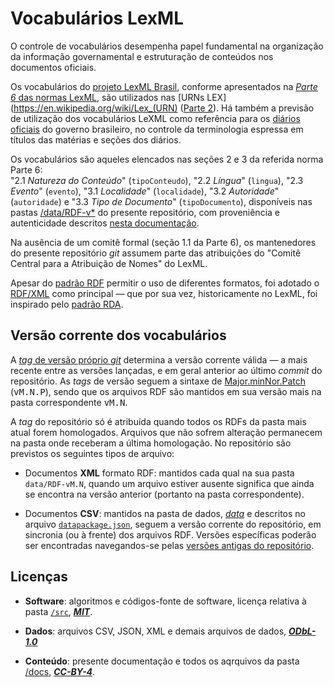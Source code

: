 # Vocabulários LexML

O controle de vocabulários desempenha papel fundamental na organização da informação governamental e estruturação de conteúdos nos documentos oficiais.

Os vocabulários do [projeto LexML Brasil](https://pt.wikipedia.org/wiki/LexML_Brasil), conforme apresentados na [_Parte 6_ das normas LexML](http://projeto.lexml.gov.br/documentacao/Parte-6-Vocabularios-Controlados.pdf),  são utilizados nas [URNs LEX](https://en.wikipedia.org/wiki/Lex_(URN) ([Parte 2](http://projeto.lexml.gov.br/documentacao/Parte-2-LexML-URN.pdf)). Há também a previsão de utilização dos vocabulários LeXML como  referência para os [diários oficiais](https://en.wikipedia.org/wiki/Government_gazette) do governo brasileiro, no controle da terminologia espressa em títulos das matérias e seções dos diários.

Os vocabulários são aqueles elencados nas seções 2 e 3 da referida norma Parte 6:<br/> "2.1 *Natureza do Conteúdo*" (`tipoConteudo`), "2.2 *Língua*" (`lingua`),  "2.3 *Evento*" (`evento`),  "3.1 *Localidade*" (`localidade`),  "3.2 *Autoridade*" (`autoridade`) e  "3.3 *Tipo de Documento*" (`tipoDocumento`),
disponíveis nas pastas [/data/RDF-v*](data) do presente repositório, com proveniência e autenticidade descritos [nesta documentação](docs/preparo.md).

Na ausência de um comitê formal (seção 1.1 da Parte 6), os mantenedores do presente repositório *git* assumem parte das atribuições do "Comitê Central para a Atribuição de Nomes" do LexML.

Apesar do [padrão RDF](https://en.wikipedia.org/wiki/Resource_Description_Framework) permitir o uso de diferentes formatos, foi adotado o  [RDF/XML](https://en.wikipedia.org/wiki/RDF/XML) como principal &mdash; que por sua vez, historicamente no LexML, foi inspirado pelo [padrão RDA](https://en.wikipedia.org/wiki/Resource_Description_and_Access).

## Versão corrente dos vocabulários

A [_tag_ de versão próprio *git*](https://github.com/okfn-brasil/lexml-vocabulary/releases) determina a versão corrente válida &mdash; a mais recente entre as versões lançadas, e em geral anterior ao último *commit* do repositório. As _tags_ de versão seguem a sintaxe de [Major.minNor.Patch](http://semVer.org/) (<tt>vM.N.P</tt>), sendo que os arquivos RDF são mantidos em sua versão mais na pasta correspondente <tt>vM.N</tt>.

A _tag_ do repositório só é atribuída quando todos os RDFs da pasta mais atual forem homologados. Arquivos que não sofrem alteração permanecem na pasta onde receberam a última homologação. No repositório são previstos os seguintes tipos de arquivo:

* Documentos **XML** formato RDF: mantidos cada qual na sua pasta `data/RDF-vM.N`, quando um arquivo estiver ausente significa que ainda se encontra na versão anterior (portanto na pasta correspondente).

* Documentos **CSV**: mantidos na pasta de dados, [*data*](data) e descritos no arquivo [`datapackage.json`](datapackage.json), seguem a versão corrente do repositório, em  sincronia (ou à frente) dos arquivos RDF. Versões específicas poderão ser encontradas navegandos-se pelas [versões antigas do repositório](https://github.com/okfn-brasil/lexml-vocabulary/releases).

## Licenças

* **Software**: algoritmos e códigos-fonte de software,  licença relativa à pasta [`/src`](src), **[*MIT*](https://spdx.org/licenses/MIT.html)**.

* **Dados**: arquivos CSV, JSON, XML e demais arquivos de dados, **[*ODbL-1.0*](https://spdx.org/licenses/ODbL-1.0.html)**

* **Conteúdo**: presente documentação e todos os aqrquivos da pasta [/docs](docs), **[*CC-BY-4*](https://creativecommons.org/licenses/by/4.0/)**.

